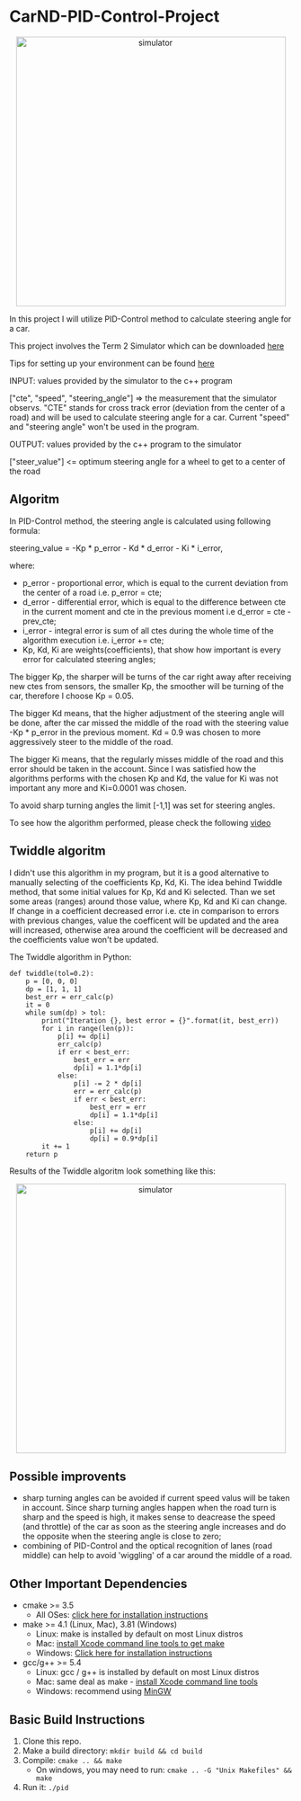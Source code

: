 # CarND-PID-Control-Project
<p align='center'>
<img src="https://github.com/wiwawo/CarND-PID-Control-Project/blob/master/video/pid_anime.gif" width="480" alt="simulator" />
</p>

In this project I will utilize PID-Control method to calculate steering angle for a car.

This project involves the Term 2 Simulator which can be downloaded [here](https://github.com/udacity/self-driving-car-sim/releases)

Tips for setting up your environment can be found [here](https://classroom.udacity.com/nanodegrees/nd013/parts/40f38239-66b6-46ec-ae68-03afd8a601c8/modules/0949fca6-b379-42af-a919-ee50aa304e6a/lessons/f758c44c-5e40-4e01-93b5-1a82aa4e044f/concepts/23d376c7-0195-4276-bdf0-e02f1f3c665d)

INPUT: values provided by the simulator to the c++ program

["cte", "speed", "steering_angle"] => the measurement that the simulator observs.
"CTE" stands for cross track error (deviation from the center of a road) and will
be used to calculate steering angle for a car. Current "speed" and "steering angle"
won't be used in the program.

OUTPUT: values provided by the c++ program to the simulator

["steer_value"] <= optimum steering angle for a wheel to get to a center of the road

## Algoritm

In PID-Control method, the steering angle is calculated using following formula:

steering_value = -Kp * p_error - Kd * d_error - Ki * i_error,

where:
  * p_error - proportional error, which is equal to the current deviation from the
center of a road i.e. p_error = cte;
  * d_error - differential error, which is equal to the difference between cte in the
current moment and cte in the previous moment i.e d_error = cte - prev_cte;
  * i_error - integral error is sum of all ctes during the whole time of the algorithm
execution i.e. i_error += cte;
  * Kp, Kd, Ki are weights(coefficients), that show how important is every error
for calculated steering angles;

   The bigger Kp, the sharper will be turns of the car right away after receiving
new ctes from sensors, the smaller Kp, the smoother will be turning of the car, therefore I choose Kp = 0.05.

   The bigger Kd means, that the higher adjustment of the steering angle will be done, after
the car missed the middle of the road with the steering value -Kp * p_error in the previous moment.
Kd = 0.9 was chosen to more aggressively steer to the middle of the road.

   The bigger Ki means, that the regularly misses middle of the road and this error should be taken in the account.
Since I was satisfied how the algorithms performs with the chosen Kp and Kd, the value for Ki was not important any more
and Ki=0.0001 was chosen.

To avoid sharp turning angles the limit [-1,1] was set for steering angles.

To see how the algorithm performed, please check the following [video](https://github.com/wiwawo/CarND-PID-Control-Project/blob/master/video/pid_control.mp4)

## Twiddle algoritm

I didn't use this algorithm in my program, but it is a good alternative to manually selecting of the coefficients Kp, Kd, Ki.
The idea behind Twiddle method, that some initial values for Kp, Kd and Ki selected. Than we set some areas (ranges)
around those value, where Kp, Kd and Ki can change. If change in a coefficient decreased error i.e. cte in comparison to
errors with previous changes, value the coefficent will be updated and the area will increased, otherwise area around
the coefficient will be decreased and the coefficients value won't be updated.

The Twiddle algorithm in Python:

    def twiddle(tol=0.2):
        p = [0, 0, 0]
        dp = [1, 1, 1]
        best_err = err_calc(p)
        it = 0
        while sum(dp) > tol:
            print("Iteration {}, best error = {}".format(it, best_err))
            for i in range(len(p)):
                p[i] += dp[i]
                err_calc(p)
                if err < best_err:
                    best_err = err
                    dp[i] = 1.1*dp[i]
                else:
                    p[i] -= 2 * dp[i]
                    err = err_calc(p)
                    if err < best_err:
                        best_err = err
                        dp[i] = 1.1*dp[i]
                    else:
                        p[i] += dp[i]
                        dp[i] = 0.9*dp[i]
            it += 1
        return p

Results of the Twiddle algoritm look something like this:
<p align='center'>
<img src="https://github.com/wiwawo/CarND-PID-Control-Project/blob/master/twiddle.png" width="480" alt="simulator" />
</p>

## Possible improvents
  * sharp turning angles can be avoided if current speed valus will be taken in account.
Since sharp turning angles happen when the road turn is sharp and the speed is high, it makes
sense to deacrease the speed (and throttle) of the car as soon as the steering angle increases and
do the opposite when the steering angle is close to zero;
  * combining of PID-Control and the optical recognition of lanes (road middle) can help to avoid
  'wiggling' of a car around the middle of a road.

## Other Important Dependencies

* cmake >= 3.5
  * All OSes: [click here for installation instructions](https://cmake.org/install/)
* make >= 4.1 (Linux, Mac), 3.81 (Windows)
  * Linux: make is installed by default on most Linux distros
  * Mac: [install Xcode command line tools to get make](https://developer.apple.com/xcode/features/)
  * Windows: [Click here for installation instructions](http://gnuwin32.sourceforge.net/packages/make.htm)
* gcc/g++ >= 5.4
  * Linux: gcc / g++ is installed by default on most Linux distros
  * Mac: same deal as make - [install Xcode command line tools](https://developer.apple.com/xcode/features/)
  * Windows: recommend using [MinGW](http://www.mingw.org/)

## Basic Build Instructions

1. Clone this repo.
2. Make a build directory: `mkdir build && cd build`
3. Compile: `cmake .. && make`
   * On windows, you may need to run: `cmake .. -G "Unix Makefiles" && make`
4. Run it: `./pid `
